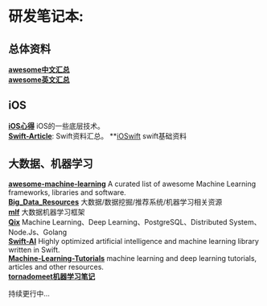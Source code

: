 
# 研发笔记本:

## **总体资料**
**[awesome中文汇总](https://github.com/jobbole)**  
**[awesome英文汇总](https://github.com/sindresorhus/awesome)**   


## **iOS**
**[iOS心得](https://github.com/100mango/zen)** iOS的一些底层技术。          
**[Swift-Article](https://github.com/leopardpan/DevNote/tree/master/Swift-Article)**: Swift资料汇总。 
**[iOSwift](http://www.ioswift.org/) swift基础资料

## **大数据、机器学习**
**[awesome-machine-learning](https://github.com/josephmisiti/awesome-machine-learning)** A curated list of awesome Machine Learning frameworks, libraries and software.      
**[Big_Data_Resources](https://github.com/Flowerowl/Big_Data_Resources)** 大数据/数据挖掘/推荐系统/机器学习相关资源    
**[mlf](https://github.com/huichen/mlf)** 大数据机器学习框架    
**[Qix](https://github.com/ty4z2008/Qix)** Machine Learning、Deep Learning、PostgreSQL、Distributed System、Node.Js、Golang       
**[Swift-AI](https://github.com/collinhundley/Swift-AI)** Highly optimized artificial intelligence and machine learning library written in Swift.      
**[Machine-Learning-Tutorials](https://github.com/ujjwalkarn/Machine-Learning-Tutorials)**  machine learning and deep learning tutorials, articles and other resources.      
**[tornadomeet机器学习笔记](http://www.cnblogs.com/tornadomeet/)**     


持续更行中...